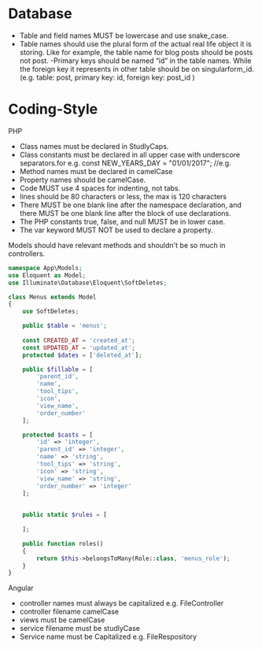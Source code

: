 # Database 
- Table and field names MUST be lowercase and use snake_case.
- Table names should use the plural form of the actual real life object it is storing. Like for example, the table name for blog posts should be posts not post.
-Primary keys should be named “id” in the table names. While the foreign key it represents in other table should be on singularform_id. (e.g. table: post, primary key: id, foreign key: post_id )


# Coding-Style

PHP 
- Class names must be declared in StudlyCaps.
- Class constants must be declared in all upper case with underscore separators.for e.g. 
    const NEW_YEARS_DAY          = "01/01/2017"; //e.g.
- Method names must be declared in camelCase
- Property names should be camelCase. 
- Code MUST use 4 spaces for indenting, not tabs.
- lines should be 80 characters or less, the max is 120 characters
- There MUST be one blank line after the namespace declaration, and there MUST be one blank line after the block of use declarations.
- The PHP constants true, false, and null MUST be in lower case.
- The var keyword MUST NOT be used to declare a property.

Models should have relevant methods and shouldn't be so much in controllers.

```php
namespace App\Models;
use Eloquent as Model;
use Illuminate\Database\Eloquent\SoftDeletes;

class Menus extends Model
{
    use SoftDeletes;

    public $table = 'menus';
    
    const CREATED_AT = 'created_at';
    const UPDATED_AT = 'updated_at';
    protected $dates = ['deleted_at'];

    public $fillable = [
        'parent_id',
        'name',
        'tool_tips',
        'icon',
        'view_name',
        'order_number'
    ];

    protected $casts = [
        'id' => 'integer',
        'parent_id' => 'integer',
        'name' => 'string',
        'tool_tips' => 'string',
        'icon' => 'string',
        'view_name' => 'string',
        'order_number' => 'integer'
    ];

  
    public static $rules = [
        
    ];

    public function roles()
    {
        return $this->belongsToMany(Role::class, 'menus_role');
    }
}
```


Angular
- controller names must always be capitalized e.g. FileController
- controller filename camelCase
- views must be camelCase
- service filename must be studlyCase
- Service name must be Capitalized e.g. FileRespository






